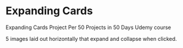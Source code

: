 # Expanding Cards
Expanding Cards Project
Per 50 Projects in 50 Days Udemy course

5 images laid out horizontally that expand and collapse when clicked.
